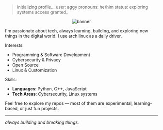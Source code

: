 > initializing profile...
> user: aggy
> pronouns: he/him
> status: exploring systems
> access granted_

<p align="center">
  <img src="https://i.imgur.com/qQzFP8u.jpeg" alt="banner" />
</p>


I'm passionate about tech, always learning, building, and exploring new things in the digital world. I use arch linux as a daily driver.

Interests:
- Programming & Software Development  
- Cybersecurity & Privacy  
- Open Source  
- Linux & Customization  

Skills:
- **Languages**: Python, C++, JavaScript  
- **Tech Areas**: Cybersecurity, Linux systems

Feel free to explore my repos — most of them are experimental, learning-based, or just fun projects.

---
*always building and breaking things.*
